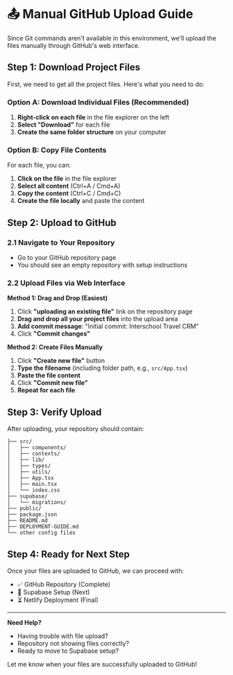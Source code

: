 # 📤 Manual GitHub Upload Guide

Since Git commands aren't available in this environment, we'll upload the files manually through GitHub's web interface.

## Step 1: Download Project Files

First, we need to get all the project files. Here's what you need to do:

### Option A: Download Individual Files (Recommended)
1. **Right-click on each file** in the file explorer on the left
2. **Select "Download"** for each file
3. **Create the same folder structure** on your computer

### Option B: Copy File Contents
For each file, you can:
1. **Click on the file** in the file explorer
2. **Select all content** (Ctrl+A / Cmd+A)
3. **Copy the content** (Ctrl+C / Cmd+C)
4. **Create the file locally** and paste the content

## Step 2: Upload to GitHub

### 2.1 Navigate to Your Repository
- Go to your GitHub repository page
- You should see an empty repository with setup instructions

### 2.2 Upload Files via Web Interface

**Method 1: Drag and Drop (Easiest)**
1. Click **"uploading an existing file"** link on the repository page
2. **Drag and drop all your project files** into the upload area
3. **Add commit message**: "Initial commit: Interschool Travel CRM"
4. Click **"Commit changes"**

**Method 2: Create Files Manually**
1. Click **"Create new file"** button
2. **Type the filename** (including folder path, e.g., `src/App.tsx`)
3. **Paste the file content**
4. Click **"Commit new file"**
5. **Repeat for each file**

## Step 3: Verify Upload
After uploading, your repository should contain:
```
├── src/
│   ├── components/
│   ├── contexts/
│   ├── lib/
│   ├── types/
│   ├── utils/
│   ├── App.tsx
│   ├── main.tsx
│   └── index.css
├── supabase/
│   └── migrations/
├── public/
├── package.json
├── README.md
├── DEPLOYMENT-GUIDE.md
└── other config files
```

## Step 4: Ready for Next Step
Once your files are uploaded to GitHub, we can proceed with:
- ✅ GitHub Repository (Complete)
- 🔄 Supabase Setup (Next)
- ⏳ Netlify Deployment (Final)

---

**Need Help?**
- Having trouble with file upload?
- Repository not showing files correctly?
- Ready to move to Supabase setup?

Let me know when your files are successfully uploaded to GitHub!